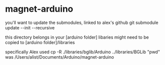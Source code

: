 magnet-arduino
==============

you'll want to update the submodules, linked to alex's github
git submodule update --init --recursive

this directory belongs in your [arduino folder]
libaries might need to be copied to [arduino folder]/libraries

specifically Alex used 
cp -R ./libraries/bglib/Arduino ../libraries/BGLib
"pwd" was /Users/alist/Documents/Arduino/magnet-arduino


